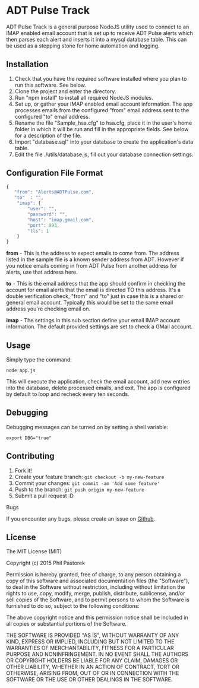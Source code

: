 # ADT Pulse Track

ADT Pulse Track is a general purpose NodeJS utility used to connect to an IMAP enabled email account that is set up to
receive ADT Pulse alerts which then parses each alert and inserts it into a mysql database table. This can be used as
a stepping stone for home automation and logging.

## Installation

1. Check that you have the required software installed where you plan to run this software. See below.
2. Clone the project and enter the directory.
3. Run "npm install" to install all required NodeJS modules.
4. Set up, or gather your IMAP enabled email account information. The app processes emails from the configured "from"
email address sent to the configured "to" email address.
5. Rename the file "Sample_hsa.cfg" to hsa.cfg, place it in the user's home folder in which it will be run and fill in
the appropriate fields. See below for a description of the file.
6. Import "database.sql" into your database to create the application's data table.
7. Edit the file ./utils/database.js, fill out your database connection settings.

## Configuration File Format

```javascript
{
   "from": "Alerts@ADTPulse.com",
   "to"  : "",
    "imap": {
        "user": "",
        "password": "",
        "host": "imap.gmail.com",
        "port": 993,
        "tls": 1
    }
}
```

**from** - This is the address to expect emails to come from. The address listed in the sample file is a known sender
address from ADT. However if you notice emails coming in from ADT Pulse from another address for alerts, use that
address here.

**to** - This is the email address that the app should confirm in checking the account for email alerts that the email is
directed TO this address. It's a double verification check, "from" and "to" just in case this is a shared or general
email account. Typically this would be set to the same email address you're checking email on.

**imap** - The settings in this sub section define your email IMAP account information. The default provided settings
are set to check a GMail account.

## Usage

Simply type the command:

```
node app.js
```

This will execute the application, check the email account, add new entries into the database, delete processed emails,
and exit. The app is configured by default to loop and recheck every ten seconds.

## Debugging

Debugging messages can be turned on by setting a shell variable:

```
export DBG="true"
```

## Contributing

1. Fork it!
2. Create your feature branch: `git checkout -b my-new-feature`
3. Commit your changes: `git commit -am 'Add some feature'`
4. Push to the branch: `git push origin my-new-feature`
5. Submit a pull request :D

Bugs

If you encounter any bugs, please create an issue on [Github](https://github.com/hirethisdeveloper/ADT-Pulse-Track/issues).


## License

The MIT License (MIT)

Copyright (c) 2015 Phil Pastorek

Permission is hereby granted, free of charge, to any person obtaining a copy
of this software and associated documentation files (the "Software"), to deal
in the Software without restriction, including without limitation the rights
to use, copy, modify, merge, publish, distribute, sublicense, and/or sell
copies of the Software, and to permit persons to whom the Software is
furnished to do so, subject to the following conditions:

The above copyright notice and this permission notice shall be included in
all copies or substantial portions of the Software.

THE SOFTWARE IS PROVIDED "AS IS", WITHOUT WARRANTY OF ANY KIND, EXPRESS OR
IMPLIED, INCLUDING BUT NOT LIMITED TO THE WARRANTIES OF MERCHANTABILITY,
FITNESS FOR A PARTICULAR PURPOSE AND NONINFRINGEMENT. IN NO EVENT SHALL THE
AUTHORS OR COPYRIGHT HOLDERS BE LIABLE FOR ANY CLAIM, DAMAGES OR OTHER
LIABILITY, WHETHER IN AN ACTION OF CONTRACT, TORT OR OTHERWISE, ARISING FROM,
OUT OF OR IN CONNECTION WITH THE SOFTWARE OR THE USE OR OTHER DEALINGS IN
THE SOFTWARE.